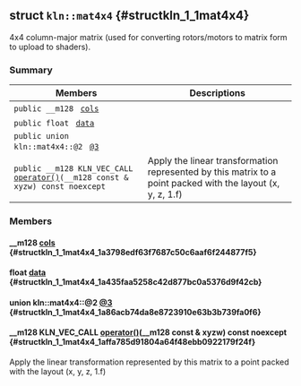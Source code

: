 ## struct `kln::mat4x4` {#structkln_1_1mat4x4}

4x4 column-major matrix (used for converting rotors/motors to matrix form to upload to shaders).

### Summary

 Members                        | Descriptions                                
--------------------------------|---------------------------------------------
`public __m128 ` [`cols`](#structkln_1_1mat4x4_1a3798edf63f7687c50c6aaf6f244877f5) | 
`public float ` [`data`](#structkln_1_1mat4x4_1a435faa5258c42d877bc0a5376d9f42cb) | 
`public union kln::mat4x4::@2 ` [`@3`](#structkln_1_1mat4x4_1a86acb74da8e8723910e63b3b739fa0f6) | 
`public __m128 KLN_VEC_CALL ` [`operator()`](#structkln_1_1mat4x4_1affa785d91804a64f48ebb0922179f24f)`(__m128 const & xyzw) const noexcept`  | Apply the linear transformation represented by this matrix to a point packed with the layout (x, y, z, 1.f)

### Members

#### __m128  [cols](#structkln_1_1mat4x4_1a3798edf63f7687c50c6aaf6f244877f5) {#structkln_1_1mat4x4_1a3798edf63f7687c50c6aaf6f244877f5}

#### float  [data](#structkln_1_1mat4x4_1a435faa5258c42d877bc0a5376d9f42cb) {#structkln_1_1mat4x4_1a435faa5258c42d877bc0a5376d9f42cb}

#### union kln::mat4x4::@2  [@3](#structkln_1_1mat4x4_1a86acb74da8e8723910e63b3b739fa0f6) {#structkln_1_1mat4x4_1a86acb74da8e8723910e63b3b739fa0f6}

#### __m128 KLN_VEC_CALL  [operator()](#structkln_1_1mat4x4_1affa785d91804a64f48ebb0922179f24f)(__m128 const & xyzw) const noexcept  {#structkln_1_1mat4x4_1affa785d91804a64f48ebb0922179f24f}

Apply the linear transformation represented by this matrix to a point packed with the layout (x, y, z, 1.f)


